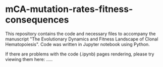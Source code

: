 # mCA-mutation-rates-fitness-consequences
This repository contains the code and necessary files to accompany the manuscript "The Evolutionary Dynamics and Fitness Landscape of Clonal Hematopoiesis". Code was written in Jupyter notebook using Python. 

If there are problems with the code (.ipynb) pages rendering, please try viewing them here: .....
